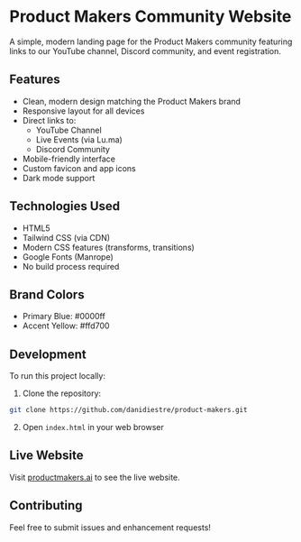 # Product Makers Community Website

A simple, modern landing page for the Product Makers community featuring links to our YouTube channel, Discord community, and event registration.

## Features

- Clean, modern design matching the Product Makers brand
- Responsive layout for all devices
- Direct links to:
  - YouTube Channel
  - Live Events (via Lu.ma)
  - Discord Community
- Mobile-friendly interface
- Custom favicon and app icons
- Dark mode support

## Technologies Used

- HTML5
- Tailwind CSS (via CDN)
- Modern CSS features (transforms, transitions)
- Google Fonts (Manrope)
- No build process required

## Brand Colors

- Primary Blue: #0000ff
- Accent Yellow: #ffd700

## Development

To run this project locally:

1. Clone the repository:
```bash
git clone https://github.com/danidiestre/product-makers.git
```

2. Open `index.html` in your web browser

## Live Website

Visit [productmakers.ai](https://productmakers.ai) to see the live website.

## Contributing

Feel free to submit issues and enhancement requests! 